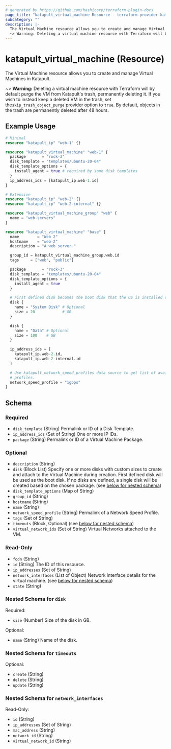 ```yaml
---
# generated by https://github.com/hashicorp/terraform-plugin-docs
page_title: "katapult_virtual_machine Resource - terraform-provider-katapult"
subcategory: ""
description: |-
  The Virtual Machine resource allows you to create and manage Virtual Machines in Katapult.
  ~> Warning: Deleting a virtual machine resource with Terraform will by default purge the VM from Katapult's trash, permanently deleting it. If you wish to instead keep a deleted VM in the trash, set theskip_trash_object_purge provider option to true. By default, objects in the trash are permanently deleted after 48 hours.
---
```


# katapult_virtual_machine (Resource)

The Virtual Machine resource allows you to create and manage Virtual Machines in Katapult.

~> **Warning:** Deleting a virtual machine resource with Terraform will by default purge the VM from Katapult's trash, permanently deleting it. If you wish to instead keep a deleted VM in the trash, set the`skip_trash_object_purge` provider option to `true`. By default, objects in the trash are permanently deleted after 48 hours.

## Example Usage

```terraform
# Minimal
resource "katapult_ip" "web-1" {}

resource "katapult_virtual_machine" "web-1" {
  package       = "rock-3"
  disk_template = "templates/ubuntu-20-04"
  disk_template_options = {
    install_agent = true # required by some disk templates
  }
  ip_address_ids = [katapult_ip.web-1.id]
}

# Extensive
resource "katapult_ip" "web-2" {}
resource "katapult_ip" "web-2-internal" {}

resource "katapult_virtual_machine_group" "web" {
  name = "web-servers"
}

resource "katapult_virtual_machine" "base" {
  name        = "Web 2"
  hostname    = "web-2"
  description = "A web server."

  group_id = katapult_virtual_machine_group.web.id
  tags     = ["web", "public"]

  package       = "rock-3"
  disk_template = "templates/ubuntu-20-04"
  disk_template_options = {
    install_agent = true
  }

  # First defined disk becomes the boot disk that the OS is installed on.
  disk {
    name = "System Disk" # Optional
    size = 20            # GB
  }

  disk {
    name = "Data" # Optional
    size = 100    # GB
  }

  ip_address_ids = [
    katapult_ip.web-2.id,
    katapult_ip.web-2-internal.id
  ]

  # Use katapult_network_speed_profiles data source to get list of available
  # profiles.
  network_speed_profile = "1gbps"
}
```

<!-- schema generated by tfplugindocs -->
## Schema

### Required

- `disk_template` (String) Permalink or ID of a Disk Template.
- `ip_address_ids` (Set of String) One or more IP IDs.
- `package` (String) Permalink or ID of a Virtual Machine Package.

### Optional

- `description` (String)
- `disk` (Block List) Specify one or more disks with custom sizes to create and attach to the Virtual Machine during creation. First defined disk will be used as the boot disk. If no disks are defined, a single disk will be created based on the chosen package. (see [below for nested schema](#nestedblock--disk))
- `disk_template_options` (Map of String)
- `group_id` (String)
- `hostname` (String)
- `name` (String)
- `network_speed_profile` (String) Permalink of a Network Speed Profile.
- `tags` (Set of String)
- `timeouts` (Block, Optional) (see [below for nested schema](#nestedblock--timeouts))
- `virtual_network_ids` (Set of String) Virtual Networks attached to the VM.

### Read-Only

- `fqdn` (String)
- `id` (String) The ID of this resource.
- `ip_addresses` (Set of String)
- `network_interfaces` (List of Object) Network interface details for the virtual machine. (see [below for nested schema](#nestedatt--network_interfaces))
- `state` (String)

<a id="nestedblock--disk"></a>
### Nested Schema for `disk`

Required:

- `size` (Number) Size of the disk in GB.

Optional:

- `name` (String) Name of the disk.


<a id="nestedblock--timeouts"></a>
### Nested Schema for `timeouts`

Optional:

- `create` (String)
- `delete` (String)
- `update` (String)


<a id="nestedatt--network_interfaces"></a>
### Nested Schema for `network_interfaces`

Read-Only:

- `id` (String)
- `ip_addresses` (Set of String)
- `mac_address` (String)
- `network_id` (String)
- `virtual_network_id` (String)
